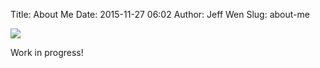 Title: About Me
Date: 2015-11-27 06:02
Author: Jeff Wen
Slug: about-me

<img src="|filename|/images/JeffWen.jpg" />

Work in progress!
